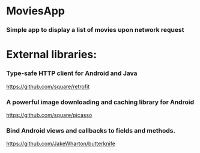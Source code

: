 # MoviesApp
### Simple app to display a list of movies upon network request


# External libraries:

### Type-safe HTTP client for Android and Java
https://github.com/square/retrofit

### A powerful image downloading and caching library for Android
https://github.com/square/picasso

### Bind Android views and callbacks to fields and methods.
https://github.com/JakeWharton/butterknife
